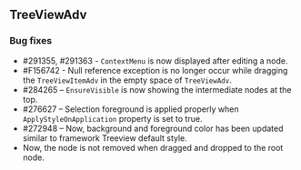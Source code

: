 ## TreeViewAdv

### Bug fixes

* \#291355, \#291363 - `ContextMenu` is now displayed after editing a node.
* \#F156742 - Null reference exception is no longer occur while dragging the `TreeViewItemAdv` in the empty space of `TreeViewAdv`.
* \#284265 – `EnsureVisible` is now showing the intermediate nodes at the top.
* \#276627 – Selection foreground is applied properly when `ApplyStyleOnApplication` property is set to true.
* \#272948 – Now, background and foreground color has been updated similar to framework Treeview default style.
*  Now, the node is not removed when dragged and dropped to the root node.


